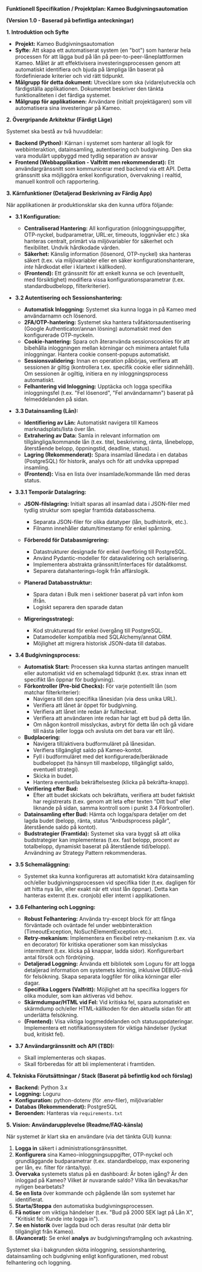 **Funktionell Specifikation / Projektplan: Kameo Budgivningsautomation**

**(Version 1.0 - Baserad på befintliga anteckningar)**

**1. Introduktion och Syfte**

- **Projekt:** Kameo Budgivningsautomation
- **Syfte:** Att skapa ett automatiserat system (en "bot") som hanterar hela processen för att lägga bud på lån på peer-to-peer-låneplattformen Kameo. Målet är att effektivisera investeringsprocessen genom att automatiskt identifiera och bjuda på lämpliga lån baserat på fördefinierade kriterier och vid rätt tidpunkt.
- **Målgrupp för detta dokument:** Utvecklare som ska (vidare)utveckla och färdigställa applikationen. Dokumentet beskriver den tänkta funktionaliteten i det färdiga systemet.
- **Målgrupp för applikationen:** Användare (initialt projektägaren) som vill automatisera sina investeringar på Kameo.

**2. Övergripande Arkitektur (Färdigt Läge)**

Systemet ska bestå av två huvuddelar:

- **Backend (Python):** Kärnan i systemet som hanterar all logik för webbinteraktion, datainsamling, autentisering och budgivning. Den ska vara modulärt uppbyggd med tydlig separation av ansvar  
- **Frontend (Webbapplikation - Valfritt men rekommenderat):** Ett användargränssnitt som kommunicerar med backend via ett API. Detta gränssnitt ska möjliggöra enkel konfiguration, övervakning i realtid, manuell kontroll och rapportering.

**3. Kärnfunktioner (Detaljerad Beskrivning av Färdig App)**

När applikationen är produktionsklar ska den kunna utföra följande:

- **3.1 Konfiguration:**

  - **Centraliserad Hantering:** All konfiguration (inloggningsuppgifter, OTP-nyckel, budparametrar, URL:er, timeouts, loggnivåer etc.) ska hanteras centralt, primärt via miljövariabler för säkerhet och flexibilitet. Undvik hårdkodade värden.
  - **Säkerhet:** Känslig information (lösenord, OTP-nyckel) ska hanteras säkert (t.ex. via miljövariabler eller en säker konfigurationshanterare, _inte_ hårdkodat eller i klartext i källkoden).
  - **(Frontend):** Ett gränssnitt för att enkelt kunna se och (eventuellt, med försiktighet) modifiera vissa konfigurationsparametrar (t.ex. standardbudbelopp, filterkriterier).

- **3.2 Autentisering och Sessionshantering:**

  - **Automatisk Inloggning:** Systemet ska kunna logga in på Kameo med användarnamn och lösenord.
  - **2FA/OTP-hantering:** Systemet ska hantera tvåfaktorsautentisering (Google Authenticator/annan lösning) automatiskt med den konfigurerade OTP-nyckeln.
  - **Cookie-hantering:** Spara och återanvända sessionscookies för att bibehålla inloggningen mellan körningar och minimera antalet fulla inloggningar. Hantera cookie consent-popups automatiskt.
  - **Sessionsvalidering:** Innan en operation påbörjas, verifiera att sessionen är giltig (kontrollera t.ex. specifik cookie eller sidinnehåll). Om sessionen är ogiltig, initiera en ny inloggningsprocess automatiskt.
  - **Felhantering vid Inloggning:** Upptäcka och logga specifika inloggningsfel (t.ex. "Fel lösenord", "Fel användarnamn") baserat på felmeddelanden på sidan.

- **3.3 Datainsamling (Lån):**

  - **Identifiering av Lån:** Automatiskt navigera till Kameos marknadsplats/lista över lån.
  - **Extrahering av Data:** Samla in relevant information om tillgängliga/kommande lån (t.ex. titel, beskrivning, ränta, lånebelopp, återstående belopp, öppningstid, deadline, status).
  - **Lagring (Rekommenderat):** Spara insamlad lånedata i en databas (PostgreSQL) för historik, analys och för att undvika upprepad insamling.
  - **(Frontend):** Visa en lista över insamlade/kommande lån med deras status.

- **3.3.1 Temporär Datalagring:**

  - **JSON-filslagring:** Initialt sparas all insamlad data i JSON-filer med tydlig struktur som speglar framtida databasschema.
    - Separata JSON-filer för olika datatyper (lån, budhistorik, etc.).
    - Filnamn innehåller datum/timestamp för enkel spårning.
  
  - **Förberedd för Databasmigrering:**
    - Datastrukturer designade för enkel överföring till PostgreSQL.
    - Använd Pydantic-modeller för datavalidering och serialisering.
    - Implementera abstrakta gränssnitt/interfaces för dataåtkomst.
    - Separera datahanterings-logik från affärslogik.

  - **Planerad Databasstruktur:**
    - Spara datan i Bulk men i sektioner baserat på vart infon kom ifrån.
    - Logiskt separera den sparade datan

  - **Migreringsstrategi:**
    - Kod strukturerad för enkel övergång till PostgreSQL.
    - Datamodeller kompatibla med SQLAlchemy/annat ORM.
    - Möjlighet att migrera historisk JSON-data till databas.

- **3.4 Budgivningsprocess:**

  - **Automatisk Start:** Processen ska kunna startas antingen manuellt eller automatiskt vid en schemalagd tidpunkt (t.ex. strax innan ett specifikt lån öppnar för budgivning).
  - **Förkontroller (Pre-bid Checks):** För varje potentiellt lån (som matchar filterkriterier):
    - Navigera till den specifika lånesidan (via dess unika URL).
    - Verifiera att lånet är öppet för budgivning.
    - Verifiera att lånet inte redan är fulltecknat.
    - Verifiera att användaren inte redan har lagt ett bud på detta lån.
    - Om någon kontroll misslyckas, avbryt för detta lån och gå vidare till nästa (eller logga och avsluta om det bara var ett lån).
  - **Budplacering:**
    - Navigera till/aktivera budformuläret på lånesidan.
    - Verifiera tillgängligt saldo på Kameo-kontot.
    - Fyll i budformuläret med det konfigurerade/beräknade budbeloppet (ta hänsyn till maxbelopp, tillgängligt saldo, eventuell strategi).
    - Skicka in budet.
    - Hantera eventuella bekräftelsesteg (klicka på bekräfta-knapp).
  - **Verifiering efter Bud:**
    - Efter att budet skickats och bekräftats, verifiera att budet faktiskt har registrerats (t.ex. genom att leta efter texten "Ditt bud" eller liknande på sidan, samma kontroll som i punkt 3.4 Förkontroller).
  - **Datainsamling efter Bud:** Hämta och logga/spara detaljer om det lagda budet (belopp, ränta, status "Anbudsprocess pågår", återstående saldo på kontot).
  - **Budstrategier (Framtida):** Systemet ska vara byggt så att olika budstrategier kan implementeras (t.ex. fast belopp, procent av totalbelopp, dynamiskt baserat på återstående tid/belopp). Användning av Strategy Pattern rekommenderas.

- **3.5 Schemaläggning:**

  - Systemet ska kunna konfigureras att automatiskt köra datainsamling och/eller budgivningsprocessen vid specifika tider (t.ex. dagligen för att hitta nya lån, eller exakt när ett visst lån öppnar). Detta kan hanteras externt (t.ex. cronjob) eller internt i applikationen.

- **3.6 Felhantering och Loggning:**

  - **Robust Felhantering:** Använda try-except block för att fånga förväntade och oväntade fel under webbinteraktion (TimeoutException, NoSuchElementException etc.).
  - **Retry-mekanism:** Implementera en flexibel retry-mekanism (t.ex. via en decorator) för kritiska operationer som kan misslyckas intermittent (t.ex. klicka på knappar, ladda sidor). Konfigurerbart antal försök och fördröjning.
  - **Detaljerad Loggning:** Använda ett bibliotek som Loguru för att logga detaljerad information om systemets körning, inklusive DEBUG-nivå för felsökning. Skapa separata loggfiler för olika körningar eller dagar.
  - **Specifika Loggers (Valfritt):** Möjlighet att ha specifika loggers för olika moduler, som kan aktiveras vid behov.
  - **Skärmdumpar/HTML vid Fel:** Vid kritiska fel, spara automatiskt en skärmdump och/eller HTML-källkoden för den aktuella sidan för att underlätta felsökning.
  - **(Frontend):** Visa viktiga loggmeddelanden och statusuppdateringar. Implementera ett notifikationssystem för viktiga händelser (lyckat bud, kritiskt fel).

- **3.7 Användargränssnitt och API (TBD):**
    - Skall implementeras och skapas. 
    - Skall förberedas för att bli implementerat i framtiden. 

**4. Tekniska Förutsättningar / Stack (Baserat på befintlig kod och förslag)**

- **Backend:** Python 3.x
- **Loggning:** Loguru
- **Konfiguration:** python-dotenv (för .env-filer), miljövariabler
- **Databas (Rekommenderat):** PostgreSQL
- **Beroenden:** Hanteras via `requirements.txt`

**5. Vision: Användarupplevelse (Readme/FAQ-känsla)**

När systemet är klart ska en användare (via det tänkta GUI) kunna:

1.  **Logga in** säkert i administrationsgränssnittet.
2.  **Konfigurera** sina Kameo-inloggningsuppgifter, OTP-nyckel och grundläggande budparametrar (t.ex. standardbelopp, max exponering per lån, ev. filter för ränta/typ).
3.  **Övervaka** systemets status på en dashboard: Är boten igång? Är den inloggad på Kameo? Vilket är nuvarande saldo? Vilka lån bevakas/har nyligen bearbetats?
4.  **Se en lista** över kommande och pågående lån som systemet har identifierat.
5.  **Starta/Stoppa** den automatiska budgivningsprocessen.
6.  **Få notiser** om viktiga händelser (t.ex. "Bud på 2000 SEK lagt på Lån X", "Kritiskt fel: Kunde inte logga in").
7.  **Se en historik** över lagda bud och deras resultat (när detta blir tillgängligt från Kameo).
8.  **(Avancerat):** Se enkel **analys** av budgivningsframgång och avkastning.

Systemet ska i bakgrunden sköta inloggning, sessionshantering, datainsamling och budgivning enligt konfigurationen, med robust felhantering och loggning.

